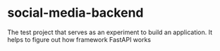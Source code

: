 # social-media-backend
The test project that serves as an experiment to build an application. It helps to figure out how framework FastAPI works 


